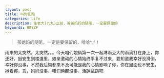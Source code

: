 ```yaml
---
layout: post
title: 叫你乱跑
categories: Life
description: 生老大(九九)之前，爸爸妈妈的随笔，一定要保留的
keywords: HKYZF
---
```


> 孩她妈的随笔，一定是要保留的，哈哈^_^！

雨来的太突然，太突然。。。今天咱们娘俩第一次一起淋雨豆大的雨滴打在身上，你还好，挺安生到楼道里，娘亲激动的心情始终平复不过来，要知道我幸好没滑倒，幸好你没事，不然我后悔都来不及可能是我的心情影响了你，你在里面也不安生，揪着疼，乖，妈妈没事，咱们俩都没事，活蹦乱跳吧

